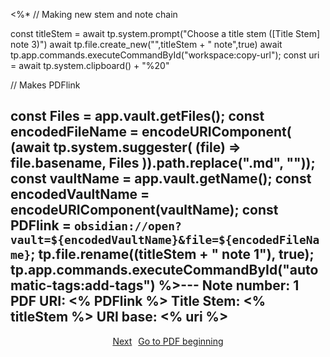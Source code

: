 <%* 
// Making new stem and note chain

const titleStem = await tp.system.prompt("Choose a title stem ([Title Stem] note 3)")
await tp.file.create_new("",titleStem + " note",true)
await tp.app.commands.executeCommandById("workspace:copy-url");
const uri = await tp.system.clipboard() + "%20"

// Makes PDFlink

const Files = app.vault.getFiles(); 
const encodedFileName = encodeURIComponent(
	(await tp.system.suggester( 
		(file) => file.basename, Files )).path.replace(".md", "")); 
const vaultName = app.vault.getName();
const encodedVaultName = encodeURIComponent(vaultName);
const PDFlink = `obsidian://open?vault=${encodedVaultName}&file=${encodedFileName}`;
tp.file.rename((titleStem + " note 1"), true);
tp.app.commands.executeCommandById("automatic-tags:add-tags")
%>---
Note number: 1
PDF URI: <% PDFlink %>
Title Stem: <% titleStem %>
URI base: <% uri %>
---
<div style="display: flex; justify-content: center; gap: 10px;">
	<a 
	href="<%uri%>2" class="button">Next
	</a> 
	<a 
	href="<%PDFlink%>#page=1" class="button">Go to PDF beginning
	</a> 
</div>